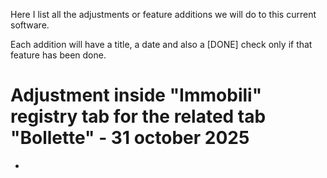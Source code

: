 Here I list all the adjustments or feature additions we will do to this current software.

Each addition will have a title, a date and also a [DONE] check only if that feature has been done.

# Adjustment inside "Immobili" registry tab for the related tab "Bollette" - 31 october 2025
- 